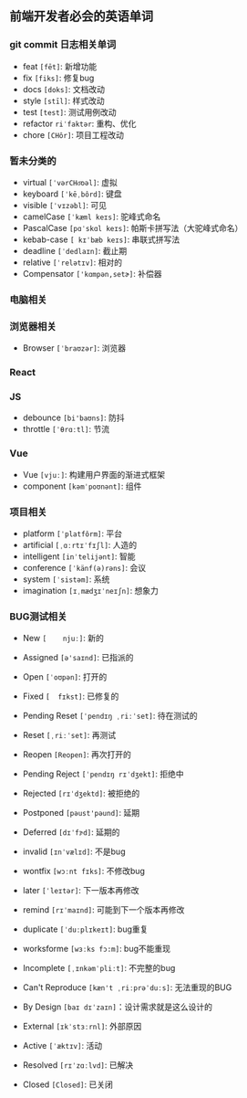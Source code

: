 ## 前端开发者必会的英语单词
### git commit 日志相关单词
- feat `[fēt]`: 新增功能
- fix `[fiks]`: 修复bug
- docs `[doks]`: 文档改动
- style `[stīl]`: 样式改动
- test `[test]`: 测试用例改动
- refactor `riˈfaktər`: 重构、优化
- chore `[CHôr]`: 项目工程改动

### 暂未分类的
- virtual `[ˈvərCHo͞oəl]`: 虚拟
- keyboard `[ˈkēˌbôrd]`: 键盘
- visible `[ˈvɪzəbl]`: 可见
- camelCase `[ˈkæml keɪs]`: 驼峰式命名
- PascalCase `[pɑˈskɑl keɪs]`: 帕斯卡拼写法（大驼峰式命名）
- kebab-case `[	kɪˈbæb keɪs]`: 串联式拼写法
- deadline `[ˈdedlaɪn]`: 截止期
- relative `[ˈrelətɪv]`: 相对的
- Compensator `['kɑmpən,setɚ]`: 补偿器
### 电脑相关 

### 浏览器相关
- Browser `[ˈbraʊzər]`: 浏览器

### React

### JS
- debounce `[bi'baʊns]`: 防抖
- throttle `[ˈθrɑːtl]`: 节流

### Vue
- Vue `[vjuː]`: 构建用户界面的渐进式框架
- component `[kəmˈpoʊnənt]`: 组件

### 项目相关
- platform `[ˈplatfôrm]`: 平台
- artificial `[ˌɑːrtɪˈfɪʃl]`: 人造的
- intelligent `[inˈtelijənt]`: 智能
- conference `[ˈkänf(ə)rəns]`: 会议
- system `[ˈsistəm]`: 系统
- imagination `[ɪˌmædʒɪˈneɪʃn]`: 想象力

### BUG测试相关
- New `[	njuː]`: 新的
- Assigned `[ə'saɪnd]`: 已指派的
- Open `[ˈoʊpən]`: 打开的
- Fixed `[	fɪkst]`: 已修复的
- Pending Reset `[ˈpendɪŋ ˌriːˈset]`: 待在测试的
- Reset `[ˌriːˈset]`: 再测试
- Reopen `[Reopen]`: 再次打开的
- Pending Reject `[ˈpendɪŋ rɪˈdʒekt]`: 拒绝中
- Rejected `[rɪˈdʒektd]`: 被拒绝的
- Postponed `[pəust'pəund]`: 延期
- Deferred `[dɪˈfɝd]`: 延期的

-  invalid `[ɪnˈvælɪd]`: 不是bug
- wontfix `[wɔːnt fɪks]`: 不修改bug
-  later `[ˈleɪtər]`: 下一版本再修改
- remind `[rɪˈmaɪnd]`: 可能到下一个版本再修改
- duplicate `[ˈduːplɪkeɪt]`: bug重复
- worksforme `[wɜːks fɔ:m]`: bug不能重现

- Incomplete `[ˌɪnkəmˈpliːt]`: 不完整的bug
- Can't Reproduce `[kæn't ˌriːprəˈduːs]`: 无法重现的BUG
- By Design `[baɪ dɪˈzaɪn]`：设计需求就是这么设计的
- External `[ɪkˈstɜːrnl]`: 外部原因

- Active `[ˈæktɪv]`: 活动
- Resolved `[rɪˈzɑːlvd]`: 已解决
- Closed `[Closed]`: 已关闭

